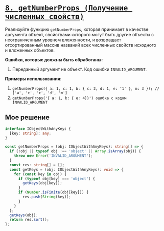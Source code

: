 # [`8. getNumberProps (Получение численных свойств)`](../index.md)

Реализуйте функцию `getNumberProps`, которая принимает в качестве аргумента объект, свойствами которого могут быть
другие объекты с неограниченным уровнем вложенности, и возвращает отсортированный массив названий всех численных свойств
исходного и вложенных объектов.

**Ошибки, которые должны быть обработаны:**

1. Переданный аргумент не объект. Код ошибки `INVALID_ARGUMENT`.

**Примеры использования:**

1. `getNumberProps({ a: 1, c: 1, b: { c: 2, d: 1, e: '1' }, m: 3 }); // ['a', 'c', 'c', 'd', 'm']`
2. `getNumberProps('{ a: 1, b: { e: 4}}') ошибка с кодом INVALID_ARGUMENT`

## Мое решение

```ts
interface IObjectWithAnyKeys {
  [key: string]: any;
}

const getNumberProps = (obj: IObjectWithAnyKeys): string[] => {
  if (!obj || typeof obj !== 'object' || Array.isArray(obj)) {
    throw new Error('INVALID_ARGUMENT');
  }
  const res: string[] = [];
  const getKeys = (obj: IObjectWithAnyKeys): void => {
    for (const key in obj) {
      if (typeof obj[key] === 'object') {
        getKeys(obj[key]);
      }
      if (Number.isFinite(obj[key])) {
        res.push(String(key));
      }
    }
  };
  getKeys(obj);
  return res.sort();
};
```
